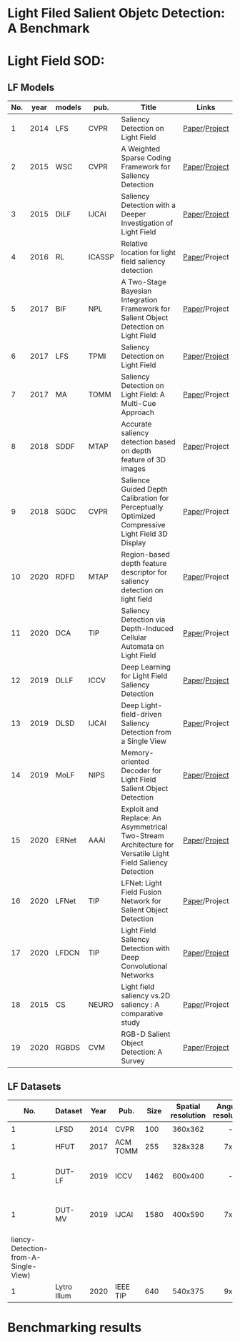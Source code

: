 # Light Filed Salient Objetc Detection: A Benchmark

# Light Field SOD:
## LF Models

| No.  | year | models | pub.   | Title                                                        | Links         |
| ---- | ---- | ------ | ------ | ------------------------------------------------------------ | ------------- |
| 1    | 2014 | LFS    | CVPR   | Saliency Detection on Light Field                            | [Paper](https://sites.duke.edu/nianyi/files/2020/06/Li_Saliency_Detection_on_2014_CVPR_paper.pdf)/[Project](https://sites.duke.edu/nianyi/publication/saliency-detection-on-light-field/) |
| 2    | 2015 | WSC    | CVPR   | A Weighted Sparse Coding Framework for Saliency Detection    | [Paper](https://openaccess.thecvf.com/content_cvpr_2015/papers/Li_A_Weighted_Sparse_2015_CVPR_paper.pdf)/[Project](https://www.researchgate.net/publication/294874666_Code_WSC) |
| 3    | 2015 | DILF   | IJCAI  | Saliency Detection with a Deeper Investigation of Light Field |[Paper](https://www.ijcai.org/Proceedings/15/Papers/313.pdf)/[Project](https://github.com/pencilzhang/lightfieldsaliency_ijcai15) |
| 4    | 2016 | RL     | ICASSP | Relative location for light field saliency detection         | [Paper](http://sites.nlsde.buaa.edu.cn/~shenghao/Download/publications/2016/11.Relative%20location%20for%20light%20field%20saliency%20detection.pdf)/Project |
| 5    | 2017 | BIF    | NPL    | A Two-Stage Bayesian Integration Framework for Salient Object  Detection on Light Field | [Paper](https://link.springer.com/article/10.1007/s11063-017-9610-x)/Project |
| 6    | 2017 | LFS    | TPMI   | Saliency Detection on Light Field                            | [Paper](https://ieeexplore.ieee.org/document/7570181)/[Project](https://sites.duke.edu/nianyi/publication/saliency-detection-on-light-field/) |
| 7    | 2017 | MA     | TOMM   | Saliency Detection on Light Field: A Multi-Cue Approach      | [Paper](http://www.linliang.net/wp-content/uploads/2017/07/ACMTOM_Saliency.pdf)/Project |
| 8    | 2018 | SDDF   | MTAP   | Accurate saliency detection based on depth feature of 3D images              | [Paper](https://link.springer.com/article/10.1007%2Fs11042-017-5052-8)/Project |
| 9    | 2018 | SGDC   | CVPR   | Salience Guided Depth Calibration for Perceptually Optimized  Compressive Light Field 3D Display | [Paper](https://ieeexplore.ieee.org/document/8578315/)/Project |
| 10   | 2020 | RDFD   | MTAP   | Region-based depth feature descriptor for saliency detection  on light field | [Paper](https://link.springer.com/article/10.1007%2Fs11042-020-08890-x)/Project |
| 11   | 2020 | DCA    | TIP    | Saliency Detection via Depth-Induced Cellular Automata on  Light Field | [Paper](https://ieeexplore.ieee.org/document/8866752)/Project |
| 12   | 2019 | DLLF   | ICCV   | Deep Learning for Light Field Saliency Detection             | [Paper](https://openaccess.thecvf.com/content_ICCV_2019/papers/Wang_Deep_Learning_for_Light_Field_Saliency_Detection_ICCV_2019_paper.pdf)/[Project](https://github.com/OIPLab-DUT/ICCV2019_Deeplightfield_Saliency) |
| 13   | 2019 | DLSD   | IJCAI  | Deep Light-field-driven Saliency Detection from a Single View | [Paper](https://www.ijcai.org/Proceedings/2019/0127.pdf)/Project |
| 14   | 2019 | MoLF   | NIPS   | Memory-oriented Decoder for Light Field Salient Object  Detection | [Paper](https://papers.nips.cc/paper/8376-memory-oriented-decoder-for-light-field-salient-object-detection.pdf)/[Project](https://github.com/OIPLab-DUT/MoLF) |
| 15   | 2020 | ERNet  | AAAI   | Exploit and Replace: An Asymmetrical Two-Stream Architecture  for Versatile Light Field Saliency Detection | [Paper](https://www.aiide.org/ojs/index.php/AAAI/article/view/6860)/[Project](https://github.com/OIPLab-DUT/AAAI2020-Exploit-and-Replace-Light-Field-Saliency) |
| 16   | 2020 | LFNet  | TIP    | LFNet: Light Field Fusion Network for Salient Object Detection | [Paper](https://ieeexplore.ieee.org/document/9082882)/Project |
| 17   | 2020 | LFDCN   | TIP    | Light Field Saliency Detection with Deep Convolutional  Networks | [Paper](https://arxiv.org/pdf/1906.08331.pdf)/[Project](https://github.com/pencilzhang/MAC-light-field-saliency-net) |
| 18   | 2015 | CS     | NEURO  | Light field saliency vs.2D saliency : A comparative study    | [Paper](https://www.sciencedirect.com/science/article/abs/pii/S0925231215003410?via%3Dihub)/Project |
| 19   | 2020 |RGBDS   | CVM    | RGB-D Salient Object Detection: A Survey                     | [Paper](https://arxiv.org/pdf/2008.00230.pdf)/[Project](https://github.com/taozh2017/RGBD-SODsurvey) |

## LF Datasets

| No.  | Dataset     | Year | Pub.     | Size | Spatial resolution | Angualr resolution | MOP  | FS   | MV   | DE   | ML   | GT   | Raw  | Download |
| ---- | ----------- | ---- | -------- | ---- | :----------------: | :----------------: | ---- | ---- | ---- | ---- | ---- | ---- | ---- | -------- |
| 1    | LFSD        | 2014 | CVPR     | 100  | 360x362           | -                  | 0.04 | :heavy_check_mark:    |      | :heavy_check_mark:    |      | :heavy_check_mark:    | :heavy_check_mark:    | [Link](https://sites.duke.edu/nianyi/publication/saliency-detection-on-light-field/)     |
| 1    | HFUT        | 2017 | ACM TOMM | 255  | 328x328            | 7x7                | 0.29 | :heavy_check_mark:    | :heavy_check_mark:    | :heavy_check_mark:   |      | :heavy_check_mark:   |      | [Link](https://github.com/pencilzhang/MAC-light-field-saliency-net)    |
| 1    | DUT-LF      | 2019 | ICCV     | 1462 | 600x400            | -                  | 0.05 | :heavy_check_mark:    |      | :heavy_check_mark:    |      | :heavy_check_mark:    |      | [Link](https://github.com/OIPLab-DUT/ICCV2019 Deeplightfield Saliency)   |
| 1    | DUT-MV      | 2019 | IJCAI    | 1580 | 400x590            | 7x7                | 0.04 |      | :heavy_check_mark:    |      |      |:heavy_check_mark:    |      | [Link](https://github.com/OIPLab-DUT/IJCAI2019-Deep-Light-Field-Driven-Sa
liency-Detection-from-A-Single-View)     |
| 1    | Lytro Illum | 2020 | IEEE TIP | 640  | 540x375            | 9x9                | 0.15 |      |      |      | :heavy_check_mark:    | :heavy_check_mark:    | :heavy_check_mark:   | [Link](https://github.com/pencilzhang/MAC-light-field-saliency-net)     |


# Benchmarking results

